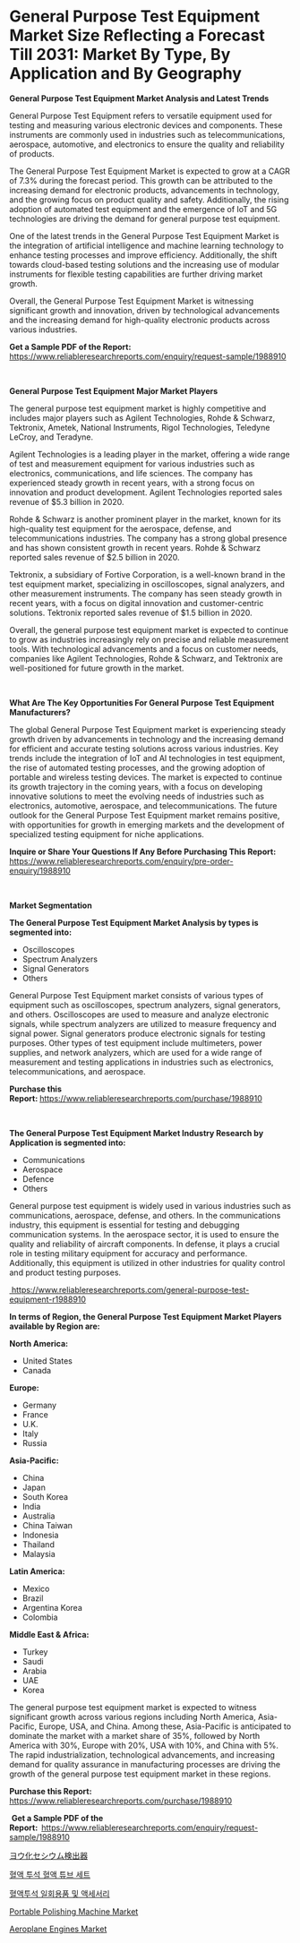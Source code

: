 <p><h1>General Purpose Test Equipment Market Size Reflecting a Forecast Till 2031: Market By Type, By Application and By Geography</h1></p><p><strong>General Purpose Test Equipment Market Analysis and Latest Trends</strong></p>
<p><p>General Purpose Test Equipment refers to versatile equipment used for testing and measuring various electronic devices and components. These instruments are commonly used in industries such as telecommunications, aerospace, automotive, and electronics to ensure the quality and reliability of products.</p><p>The General Purpose Test Equipment Market is expected to grow at a CAGR of 7.3% during the forecast period. This growth can be attributed to the increasing demand for electronic products, advancements in technology, and the growing focus on product quality and safety. Additionally, the rising adoption of automated test equipment and the emergence of IoT and 5G technologies are driving the demand for general purpose test equipment.</p><p>One of the latest trends in the General Purpose Test Equipment Market is the integration of artificial intelligence and machine learning technology to enhance testing processes and improve efficiency. Additionally, the shift towards cloud-based testing solutions and the increasing use of modular instruments for flexible testing capabilities are further driving market growth.</p><p>Overall, the General Purpose Test Equipment Market is witnessing significant growth and innovation, driven by technological advancements and the increasing demand for high-quality electronic products across various industries.</p></p>
<p><strong>Get a Sample PDF of the Report:&nbsp;</strong> <a href="https://www.reliableresearchreports.com/enquiry/request-sample/1988910">https://www.reliableresearchreports.com/enquiry/request-sample/1988910</a></p>
<p>&nbsp;</p>
<p><strong>General Purpose Test Equipment Major Market Players</strong></p>
<p><p>The general purpose test equipment market is highly competitive and includes major players such as Agilent Technologies, Rohde & Schwarz, Tektronix, Ametek, National Instruments, Rigol Technologies, Teledyne LeCroy, and Teradyne.</p><p>Agilent Technologies is a leading player in the market, offering a wide range of test and measurement equipment for various industries such as electronics, communications, and life sciences. The company has experienced steady growth in recent years, with a strong focus on innovation and product development. Agilent Technologies reported sales revenue of $5.3 billion in 2020.</p><p>Rohde & Schwarz is another prominent player in the market, known for its high-quality test equipment for the aerospace, defense, and telecommunications industries. The company has a strong global presence and has shown consistent growth in recent years. Rohde & Schwarz reported sales revenue of $2.5 billion in 2020.</p><p>Tektronix, a subsidiary of Fortive Corporation, is a well-known brand in the test equipment market, specializing in oscilloscopes, signal analyzers, and other measurement instruments. The company has seen steady growth in recent years, with a focus on digital innovation and customer-centric solutions. Tektronix reported sales revenue of $1.5 billion in 2020.</p><p>Overall, the general purpose test equipment market is expected to continue to grow as industries increasingly rely on precise and reliable measurement tools. With technological advancements and a focus on customer needs, companies like Agilent Technologies, Rohde & Schwarz, and Tektronix are well-positioned for future growth in the market.</p></p>
<p>&nbsp;</p>
<p><strong>What Are The Key Opportunities For General Purpose Test Equipment Manufacturers?</strong></p>
<p><p>The global General Purpose Test Equipment market is experiencing steady growth driven by advancements in technology and the increasing demand for efficient and accurate testing solutions across various industries. Key trends include the integration of IoT and AI technologies in test equipment, the rise of automated testing processes, and the growing adoption of portable and wireless testing devices. The market is expected to continue its growth trajectory in the coming years, with a focus on developing innovative solutions to meet the evolving needs of industries such as electronics, automotive, aerospace, and telecommunications. The future outlook for the General Purpose Test Equipment market remains positive, with opportunities for growth in emerging markets and the development of specialized testing equipment for niche applications.</p></p>
<p><strong>Inquire or Share Your Questions If Any Before Purchasing This Report:</strong> <a href="https://www.reliableresearchreports.com/enquiry/pre-order-enquiry/1988910">https://www.reliableresearchreports.com/enquiry/pre-order-enquiry/1988910</a></p>
<p>&nbsp;</p>
<p><strong>Market Segmentation</strong></p>
<p><strong>The General Purpose Test Equipment Market Analysis by types is segmented into:</strong></p>
<p><ul><li>Oscilloscopes</li><li>Spectrum Analyzers</li><li>Signal Generators</li><li>Others</li></ul></p>
<p><p>General Purpose Test Equipment market consists of various types of equipment such as oscilloscopes, spectrum analyzers, signal generators, and others. Oscilloscopes are used to measure and analyze electronic signals, while spectrum analyzers are utilized to measure frequency and signal power. Signal generators produce electronic signals for testing purposes. Other types of test equipment include multimeters, power supplies, and network analyzers, which are used for a wide range of measurement and testing applications in industries such as electronics, telecommunications, and aerospace.</p></p>
<p><strong>Purchase this Report:&nbsp;</strong><a href="https://www.reliableresearchreports.com/purchase/1988910">https://www.reliableresearchreports.com/purchase/1988910</a></p>
<p>&nbsp;</p>
<p><strong>The General Purpose Test Equipment Market Industry Research by Application is segmented into:</strong></p>
<p><ul><li>Communications</li><li>Aerospace</li><li>Defence</li><li>Others</li></ul></p>
<p><p>General purpose test equipment is widely used in various industries such as communications, aerospace, defense, and others. In the communications industry, this equipment is essential for testing and debugging communication systems. In the aerospace sector, it is used to ensure the quality and reliability of aircraft components. In defense, it plays a crucial role in testing military equipment for accuracy and performance. Additionally, this equipment is utilized in other industries for quality control and product testing purposes.</p></p>
<p><a href="https://www.reliableresearchreports.com/general-purpose-test-equipment-r1988910">&nbsp;https://www.reliableresearchreports.com/general-purpose-test-equipment-r1988910</a></p>
<p><strong>In terms of Region, the General Purpose Test Equipment Market Players available by Region are:</strong></p>
<p>
    <p> <strong> North America: </strong>
        <ul>
            <li>United States</li>
            <li>Canada</li>
        </ul>
        </p> 
    <p> <strong> Europe: </strong>
        <ul>
            <li>Germany</li>
            <li>France</li>
            <li>U.K.</li>
            <li>Italy</li>
            <li>Russia</li>
        </ul>
        </p> 
    <p> <strong> Asia-Pacific: </strong>
        <ul>
            <li>China</li>
            <li>Japan</li>
            <li>South Korea</li>
            <li>India</li>
            <li>Australia</li>
            <li>China Taiwan</li>
            <li>Indonesia</li>
            <li>Thailand</li>
            <li>Malaysia</li>
        </ul>
        </p> 
    <p> <strong> Latin America: </strong>
        <ul>
            <li>Mexico</li>
            <li>Brazil</li>
            <li>Argentina Korea</li>
            <li>Colombia</li>
        </ul>
        </p> 
    <p> <strong> Middle East & Africa: </strong>
        <ul>
            <li>Turkey</li>
            <li>Saudi</li>
            <li>Arabia</li>
            <li>UAE</li>
            <li>Korea</li>
        </ul>
    </p>
    </p>
<p><p>The general purpose test equipment market is expected to witness significant growth across various regions including North America, Asia-Pacific, Europe, USA, and China. Among these, Asia-Pacific is anticipated to dominate the market with a market share of 35%, followed by North America with 30%, Europe with 20%, USA with 10%, and China with 5%. The rapid industrialization, technological advancements, and increasing demand for quality assurance in manufacturing processes are driving the growth of the general purpose test equipment market in these regions.</p></p>
<p><strong>Purchase this Report: </strong><a href="https://www.reliableresearchreports.com/purchase/1988910">https://www.reliableresearchreports.com/purchase/1988910</a></p>
<p>&nbsp;<strong>Get a Sample PDF of the Report:&nbsp;&nbsp;</strong><a href="https://www.reliableresearchreports.com/enquiry/request-sample/1988910">https://www.reliableresearchreports.com/enquiry/request-sample/1988910</a></p>
<p><strong></strong></p>
<p><p><a href="https://github.com/NikitaBruen/Market-Research-Report-List-1/blob/main/8771577158184.md">ヨウ化セシウム検出器</a></p><p><a href="https://github.com/RonSpencer61/Market-Research-Report-List-1/blob/main/3544210169686.md">혈액 투석 혈액 튜브 세트</a></p><p><a href="https://github.com/CarmellaLang1/Market-Research-Report-List-1/blob/main/4901535169687.md">혈액투석 일회용품 및 액세서리</a></p><p><a href="https://github.com/ZackaryHalvorson2023/Market-Research-Report-List-1/blob/main/portable-polishing-machine-market.md">Portable Polishing Machine Market</a></p><p><a href="https://github.com/AnnChovey2023/Market-Research-Report-List-1/blob/main/aeroplane-engines-market.md">Aeroplane Engines Market</a></p></p>